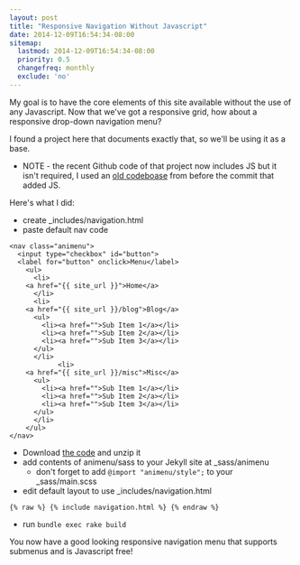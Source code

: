 ```yaml
---
layout: post
title: "Responsive Navigation Without Javascript"
date: 2014-12-09T16:54:34-08:00
sitemap:
  lastmod: 2014-12-09T16:54:34-08:00
  priority: 0.5
  changefreq: monthly
  exclude: 'no'
---
```


My goal is to have the core elements of this site available without the use of any Javascript. Now that we've got a responsive grid, how about a responsive drop-down navigation menu?

I found a project here that documents exactly that, so we'll be using it as a base.
  * NOTE - the recent Github code of that project now includes JS but it isn't required, I used an [old codeboase](https://github.com/catalinred/Animenu/archive/9fba2e18ecad6d37cf6024b3cdf0d2a64d7d263f.zip) from before the commit that added JS.

Here's what I did:

* create _includes/navigation.html
* paste default nav code

```
<nav class="animenu">
  <input type="checkbox" id="button">
  <label for="button" onclick>Menu</label>
    <ul>
      <li>
	<a href="{{ site_url }}">Home</a>
      </li>
      <li>
	<a href="{{ site_url }}/blog">Blog</a>
	  <ul>
	    <li><a href="">Sub Item 1</a></li>
	    <li><a href="">Sub Item 2</a></li>
	    <li><a href="">Sub Item 3</a></li>
	  </ul>
      </li>
            <li>
	<a href="{{ site_url }}/misc">Misc</a>
	  <ul>
	    <li><a href="">Sub Item 1</a></li>
	    <li><a href="">Sub Item 2</a></li>
	    <li><a href="">Sub Item 3</a></li>
	  </ul>
      </li>
    </ul>
</nav>
```
* Download [the code](https://github.com/catalinred/Animenu/archive/9fba2e18ecad6d37cf6024b3cdf0d2a64d7d263f.zip) and unzip it
* add contents of animenu/sass to your Jekyll site at _sass/animenu
  * don't forget to add `@import "animenu/style";` to your _sass/main.scss
* edit default layout to use _includes/navigation.html
```
{% raw %} {% include navigation.html %} {% endraw %}
```
* run `bundle exec rake build`

You now have a good looking responsive navigation menu that supports submenus and is Javascript free!

